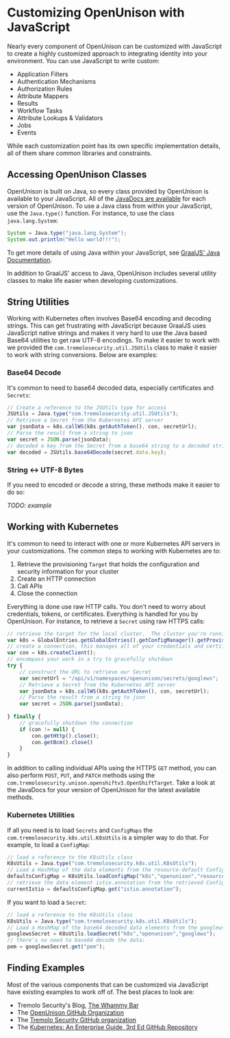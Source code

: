 # Customizing OpenUnison with JavaScript

Nearly every component of OpenUnison can be customized with JavaScript to create a highly customized approach to integrating identity into your environment. You can use JavaScript to write custom:

* Application Filters
* Authentication Mechanisms
* Authorization Rules
* Attribute Mappers
* Results
* Workflow Tasks
* Attribute Lookups & Validators
* Jobs
* Events

While each customization point has its own specific implementation details, all of them share common libraries and constraints. 

## Accessing OpenUnison Classes

OpenUnison is built on Java, so every class provided by OpenUnison is available to your JavaScript.  All of the [JavaDocs are available](/documentation/javadocs/) for each version of OpenUnison.  To use a Java class from within your JavaScript, use the `Java.type()` function.  For instance, to use the class `java.lang.System`:

```java
System = Java.type("java.lang.System");
System.out.println("Hello world!!!");
```

To get more details of using Java within your JavaScript, see [GraalJS' Java Documentation](https://www.graalvm.org/latest/reference-manual/js/JavaInteroperability/#access-java-from-javascript).

In addition to GraalJS' access to Java, OpenUnison includes several utility classes to make life easier when developing customizations.

## String Utilities

Working with Kubernetes often involves Base64 encoding and decoding strings.  This can get frustrating with JavaScript because GraalJS uses JavaScript native strings and makes it very hard to use the Java based Base64 utilities to get raw UTF-8 encodings.  To make it easier to work with we provided the `com.tremolosecurity.util.JSUtils` class to make it easier to work with string conversions.  Below are examples:

### Base64 Decode

It's common to need to base64 decoded data, especially certificates and `Secrets`:

```javascript
// Create a reference to the JSUtils type for access
JSUtils = Java.type("com.tremolosecurity.util.JSUtils");
// Retrieve a Secret from the Kubernetes API server
var jsonData = k8s.callWS(k8s.getAuthToken(), con, secretUrl);
// Parse the result from a string to json
var secret = JSON.parse(jsonData);
// decoded a key from the Secret from a base64 string to a decoded string
var decoded = JSUtils.base64Decode(secret.data.key);
```

### String <-> UTF-8 Bytes

If you need to encoded or decode a string, these methods make it easier to do so:

*TODO: example*

## Working with Kubernetes

It's common to need to interact with one or more Kubernetes API servers in your customizations.  The common steps to working with Kubernetes are to:

1. Retrieve the provisioning `Target` that holds the configuration and security information for your cluster
2. Create an HTTP connection
3. Call APIs
4. Close the connection

Everything is done use raw HTTP calls.  You don't need to worry about credentials, tokens, or certificates.  Everything is handled for you by OpenUnison.  For instance, to retrieve a `Secret` using raw HTTPS calls:

```javascript
// retrieve the target for the local cluster.  The cluster you're running on is always called k8s
var k8s = GlobalEntries.getGlobalEntries().getConfigManager().getProvisioningEngine().getTarget("k8s").getProvider();
// create a connection, this manages all of your credentials and certificates
var con = k8s.createClient();
// encompass your work in a try to gracefully shutdown
try {
    // construct the URL to retrieve our Secret
    var secretUrl = "/api/v1/namespaces/openunison/secrets/googlews";
    // Retrieve a Secret from the Kubernetes API server
    var jsonData = k8s.callWS(k8s.getAuthToken(), con, secretUrl);
    // Parse the result from a string to json
    var secret = JSON.parse(jsonData);
    
} finally {
    // gracefully shutdown the connection
    if (con != null) {
        con.getHttp().close();
        con.getBcm().close()
    }
}
```

In addition to calling individual APIs using the HTTPS `GET` method, you can also perform `POST`, `PUT`, and `PATCH` methods using the `com.tremolosecurity.unison.openshiftv3.OpenShiftTarget`.  Take a look at the JavaDocs for your version of OpenUnison for the latest available methods.

### Kubernetes Utilities

If all you need is to load `Secrets` and `ConfigMaps` the `com.tremolosecurity.k8s.util.K8sUtils` is a simpler way to do that.  For example, to load a `ConfigMap`:

```javascript
// load a reference to the K8sUtils class
K8sUtils = Java.type("com.tremolosecurity.k8s.util.K8sUtils");
// Load a HashMap of the data elements from the resource-default ConfigMap in the openunison Namespace in the local cluster
defaultsConfigMap = K8sUtils.loadConfigMap("k8s","openunison","resource-defaults");
// retrieve the data element istio.annotation from the retrieved ConfigMap
currentIstio = defaultsConfigMap.get("istio.annotation");
```

If you want to load a `Secret`:

```javascript
// load a reference to the K8sUtils class
K8sUtils = Java.type("com.tremolosecurity.k8s.util.K8sUtils");
// Load a HashMap of the base64 decoded data elements from the googlews Secret in the openunison Namespace in the local cluster
googlewsSecret = K8sUtils.loadSecret("k8s","openunison","googlews");
// there's no need to base64 decode the data:
pem = googlewsSecret.get("pem");
```

## Finding Examples

Most of the various components that can be customized via JavaScript have existing examples to work off of.  The best places to look are:

* Tremolo Security's Blog, [The Whammy Bar](https://www.tremolo.io/blog/bloghome)
* The [OpenUnison GitHub Organization](https://github.com/openunison)
* The [Tremolo Security GitHub organization](https://github.com/TremoloSecurity)
* The [Kubernetes: An Enterprise Guide, 3rd Ed GitHub Repository](https://github.com/PacktPublishing/Kubernetes-An-Enterprise-Guide-Third-Edition)
